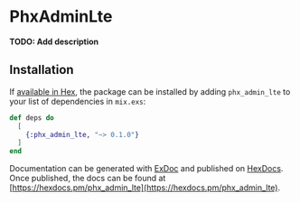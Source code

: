 # PhxAdminLte

**TODO: Add description**

## Installation

If [available in Hex](https://hex.pm/docs/publish), the package can be installed
by adding `phx_admin_lte` to your list of dependencies in `mix.exs`:

```elixir
def deps do
  [
    {:phx_admin_lte, "~> 0.1.0"}
  ]
end
```

Documentation can be generated with [ExDoc](https://github.com/elixir-lang/ex_doc)
and published on [HexDocs](https://hexdocs.pm). Once published, the docs can
be found at [https://hexdocs.pm/phx_admin_lte](https://hexdocs.pm/phx_admin_lte).

